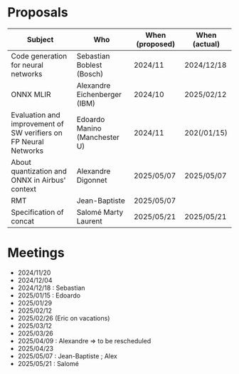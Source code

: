 # Proposals
| Subject                             | Who                       | When (proposed)  | When (actual) |
|-------------------------------------|---------------------------|------------------|---------------|
| Code generation for neural networks | Sebastian Boblest (Bosch) | 2024/11          | 2024/12/18  |
| ONNX MLIR | Alexandre Eichenberger (IBM) | 2024/10          | 2025/02/12  |
| Evaluation and improvement of SW verifiers on FP Neural Networks | Edoardo Manino (Manchester U) | 2024/11          | 202(/01/15)  |
| About quantization and ONNX in Airbus' context | Alexandre Digonnet | 2025/05/07 | 2025/05/07 |
|RMT | Jean-Baptiste | 2025/05/07 | |
|Specification of concat| Salomé Marty Laurent | 2025/05/21 | 2025/05/21 |


# Meetings
- 2024/11/20
- 2024/12/04
- 2024/12/18 : Sebastian
- 2025/01/15 : Edoardo
- 2025/01/29
- 2025/02/12
- 2025/02/26 (Eric on vacations)
- 2025/03/12
- 2025/03/26
- 2025/04/09 : Alexandre => to be rescheduled
- 2025/04/23
- 2025/05/07 : Jean-Baptiste ; Alex
- 2025/05/21 : Salomé
